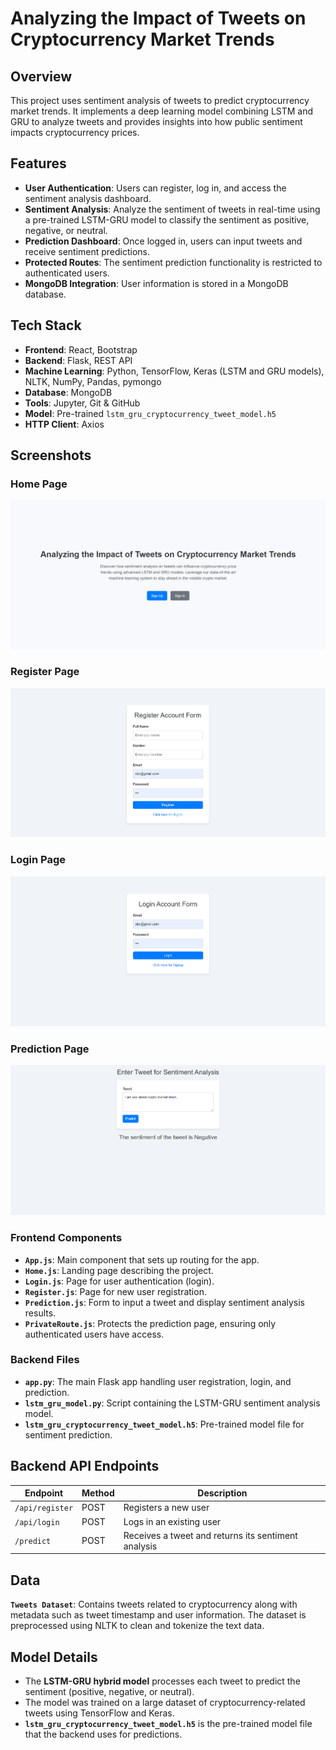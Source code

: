 
# Analyzing the Impact of Tweets on Cryptocurrency Market Trends

## Overview

This project uses sentiment analysis of tweets to predict cryptocurrency market trends. It implements a deep learning model combining LSTM and GRU to analyze tweets and provides insights into how public sentiment impacts cryptocurrency prices. 

## Features

- **User Authentication**: Users can register, log in, and access the sentiment analysis dashboard.
- **Sentiment Analysis**: Analyze the sentiment of tweets in real-time using a pre-trained LSTM-GRU model to classify the sentiment as positive, negative, or neutral.
- **Prediction Dashboard**: Once logged in, users can input tweets and receive sentiment predictions.
- **Protected Routes**: The sentiment prediction functionality is restricted to authenticated users.
- **MongoDB Integration**: User information is stored in a MongoDB database.

## Tech Stack

- **Frontend**: React, Bootstrap
- **Backend**: Flask, REST API
- **Machine Learning**: Python, TensorFlow, Keras (LSTM and GRU models), NLTK, NumPy, Pandas, pymongo
- **Database**: MongoDB
- **Tools**: Jupyter, Git & GitHub
- **Model**: Pre-trained `lstm_gru_cryptocurrency_tweet_model.h5`
- **HTTP Client**: Axios

## Screenshots

### Home Page

![Home Page](./screenshots/home.png)

### Register Page

![Register Page](./screenshots/register.png)

### Login Page

![Login Page](./screenshots/login.png)

### Prediction Page

![Prediction Page](./screenshots/prediction.png)


### Frontend Components

- **`App.js`**: Main component that sets up routing for the app.
- **`Home.js`**: Landing page describing the project.
- **`Login.js`**: Page for user authentication (login).
- **`Register.js`**: Page for new user registration.
- **`Prediction.js`**: Form to input a tweet and display sentiment analysis results.
- **`PrivateRoute.js`**: Protects the prediction page, ensuring only authenticated users have access.

### Backend Files

- **`app.py`**: The main Flask app handling user registration, login, and prediction.
- **`lstm_gru_model.py`**: Script containing the LSTM-GRU sentiment analysis model.
- **`lstm_gru_cryptocurrency_tweet_model.h5`**: Pre-trained model file for sentiment prediction.

## Backend API Endpoints

| Endpoint        | Method | Description                   |
|-----------------|--------|-------------------------------|
| `/api/register` | POST   | Registers a new user           |
| `/api/login`    | POST   | Logs in an existing user       |
| `/predict`      | POST   | Receives a tweet and returns its sentiment analysis |

## Data

**`Tweets Dataset`**: Contains tweets related to cryptocurrency along with metadata such as tweet timestamp and user information. The dataset is preprocessed using NLTK to clean and tokenize the text data.

## Model Details

- The **LSTM-GRU hybrid model** processes each tweet to predict the sentiment (positive, negative, or neutral).
- The model was trained on a large dataset of cryptocurrency-related tweets using TensorFlow and Keras.
- **`lstm_gru_cryptocurrency_tweet_model.h5`** is the pre-trained model file that the backend uses for predictions.



